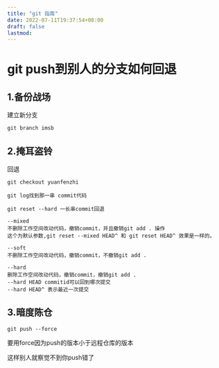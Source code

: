 ```yaml
---
title: "git 指南"
date: 2022-07-11T19:37:54+08:00
draft: false
lastmod:
---
```


# git push到别人的分支如何回退



## 1.备份战场

建立新分支

`git branch imsb`



## 2.掩耳盗铃

回退

`git checkout yuanfenzhi`

`git log找到那一串 commit代码`

`git reset --hard 一长串commit回退`



```
--mixed 
不删除工作空间改动代码，撤销commit，并且撤销git add . 操作
这个为默认参数,git reset --mixed HEAD^ 和 git reset HEAD^ 效果是一样的。

--soft  
不删除工作空间改动代码，撤销commit，不撤销git add . 

--hard
删除工作空间改动代码，撤销commit，撤销git add . 
--hard HEAD commitid可以回到哪次提交
--hard HEAD^ 表示最近一次提交
```

## 3.暗度陈仓



``git push --force``

 要用force因为push的版本小于远程仓库的版本

这样别人就察觉不到你push错了
